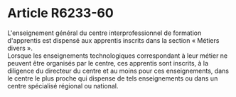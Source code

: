 # Article R6233-60

  
L'enseignement général du centre interprofessionnel de formation d'apprentis est dispensé aux apprentis inscrits dans la section « Métiers divers ».   
Lorsque les enseignements technologiques correspondant à leur métier ne peuvent être organisés par le centre, ces apprentis sont inscrits, à la diligence du directeur du centre et au moins pour ces enseignements, dans le centre le plus proche qui dispense de tels enseignements ou dans un centre spécialisé régional ou national.